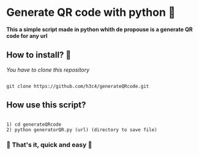 # Generate QR code with python :snake:

  __This a simple script made in python whith de propouse is a generate QR code for any url__
  
## How to install? :wrench:

_You have to clone this repository_
```

git clone https://github.com/h3c4/generateQRcode.git

```
## How use this script?
```

1) cd generateQRcode
2) python generatorQR.py (url) (directory to save file)

```
### :rocket: That's it, quick and easy :rocket:


